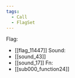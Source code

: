 ```yaml
---
tags:
  - Call
  - FlagSet
---
```

Flag:
- [[flag_11447]]
Sound:
- [[sound_43]]
- [[sound_17]]
Fn:
- [[sub000_function24]]
